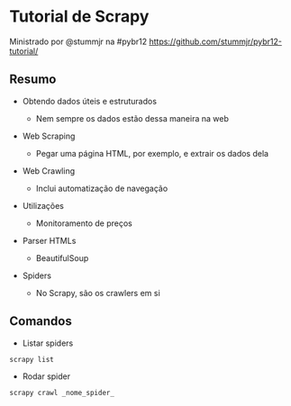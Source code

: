 # Tutorial de Scrapy
Ministrado por @stummjr na #pybr12
https://github.com/stummjr/pybr12-tutorial/

## Resumo
- Obtendo dados úteis e estruturados
  - Nem sempre os dados estão dessa maneira na web

- Web Scraping
  - Pegar uma página HTML, por exemplo, e extrair os dados dela
- Web Crawling
  - Inclui automatização de navegação

- Utilizações
  - Monitoramento de preços

- Parser HTMLs
  - BeautifulSoup

- Spiders
  - No Scrapy, são os crawlers em si

## Comandos
- Listar spiders
```sh
scrapy list
```

- Rodar spider
```sh
scrapy crawl _nome_spider_
```


